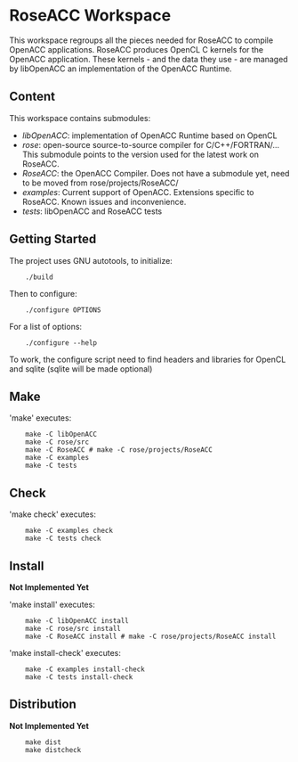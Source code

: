RoseACC Workspace
=================

This workspace regroups all the pieces needed for RoseACC to compile OpenACC applications.
RoseACC produces OpenCL C kernels for the OpenACC application.
These kernels - and the data they use - are managed by libOpenACC an implementation of the OpenACC Runtime.

## Content

This workspace contains submodules:
 * _libOpenACC_: implementation of OpenACC Runtime based on OpenCL
 * _rose_:       open-source source-to-source compiler for C/C++/FORTRAN/... This submodule points to the version used for the latest work on RoseACC.
 * _RoseACC_:    the OpenACC Compiler. Does not have a submodule yet, need to be moved from rose/projects/RoseACC/
 * _examples_:   Current support of OpenACC. Extensions specific to RoseACC. Known issues and inconvenience.
 * _tests_:      libOpenACC and RoseACC tests

## Getting Started

The project uses GNU autotools, to initialize:
```shell
    ./build
```
Then to configure:
```shell
    ./configure OPTIONS
```
For a list of options:
```shell
    ./configure --help
```
To work, the configure script need to find headers and libraries for OpenCL and sqlite (sqlite will be made optional)

## Make

'make' executes:
```shell
    make -C libOpenACC
    make -C rose/src
    make -C RoseACC # make -C rose/projects/RoseACC
    make -C examples
    make -C tests
```

## Check

'make check' executes:
```shell
    make -C examples check
    make -C tests check
```

## Install

**Not Implemented Yet**

'make install' executes:
```shell
    make -C libOpenACC install
    make -C rose/src install
    make -C RoseACC install # make -C rose/projects/RoseACC install
```

'make install-check' executes:
```shell
    make -C examples install-check
    make -C tests install-check
```
    

## Distribution

**Not Implemented Yet**

```shell
    make dist
    make distcheck
```

